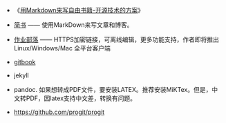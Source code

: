 * 《[用Markdown来写自由书籍-开源技术的方案](http://www.ituring.com.cn/article/828)》
* [简书](http://www.jianshu.com/) —— 使用MarkDown来写文章和博客。
* [作业部落](https://www.zybuluo.com/) —— HTTPS加密链接，可离线编辑，更多功能支持，作者即将推出 Linux/Windows/Mac 全平台客户端
* [gitbook](https://www.gitbook.com/)

* jekyll
* pandoc. 如果想转成PDF文件，要安装LATEX。推荐安装MiKTex。但是，中文转PDF，因latex支持中文差，转换有问题。
* https://github.com/progit/progit
